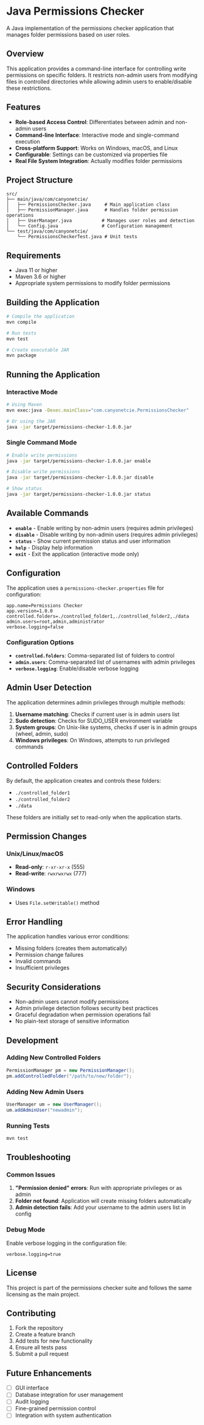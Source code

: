 # Java Permissions Checker

A Java implementation of the permissions checker application that manages folder permissions based on user roles.

## Overview

This application provides a command-line interface for controlling write permissions on specific folders. It restricts non-admin users from modifying files in controlled directories while allowing admin users to enable/disable these restrictions.

## Features

- **Role-based Access Control**: Differentiates between admin and non-admin users
- **Command-line Interface**: Interactive mode and single-command execution
- **Cross-platform Support**: Works on Windows, macOS, and Linux
- **Configurable**: Settings can be customized via properties file
- **Real File System Integration**: Actually modifies folder permissions

## Project Structure

```
src/
├── main/java/com/canyonetcie/
│   ├── PermissionsChecker.java     # Main application class
│   ├── PermissionManager.java      # Handles folder permission operations
│   ├── UserManager.java           # Manages user roles and detection
│   └── Config.java                # Configuration management
└── test/java/com/canyonetcie/
    └── PermissionsCheckerTest.java # Unit tests
```

## Requirements

- Java 11 or higher
- Maven 3.6 or higher
- Appropriate system permissions to modify folder permissions

## Building the Application

```bash
# Compile the application
mvn compile

# Run tests
mvn test

# Create executable JAR
mvn package
```

## Running the Application

### Interactive Mode

```bash
# Using Maven
mvn exec:java -Dexec.mainClass="com.canyonetcie.PermissionsChecker"

# Or using the JAR
java -jar target/permissions-checker-1.0.0.jar
```

### Single Command Mode

```bash
# Enable write permissions
java -jar target/permissions-checker-1.0.0.jar enable

# Disable write permissions
java -jar target/permissions-checker-1.0.0.jar disable

# Show status
java -jar target/permissions-checker-1.0.0.jar status
```

## Available Commands

- **`enable`** - Enable writing by non-admin users (requires admin privileges)
- **`disable`** - Disable writing by non-admin users (requires admin privileges)
- **`status`** - Show current permission status and user information
- **`help`** - Display help information
- **`exit`** - Exit the application (interactive mode only)

## Configuration

The application uses a `permissions-checker.properties` file for configuration:

```properties
app.name=Permissions Checker
app.version=1.0.0
controlled.folders=./controlled_folder1,./controlled_folder2,./data
admin.users=root,admin,administrator
verbose.logging=false
```

### Configuration Options

- **`controlled.folders`**: Comma-separated list of folders to control
- **`admin.users`**: Comma-separated list of usernames with admin privileges
- **`verbose.logging`**: Enable/disable verbose logging

## Admin User Detection

The application determines admin privileges through multiple methods:

1. **Username matching**: Checks if current user is in admin users list
2. **Sudo detection**: Checks for SUDO_USER environment variable
3. **System groups**: On Unix-like systems, checks if user is in admin groups (wheel, admin, sudo)
4. **Windows privileges**: On Windows, attempts to run privileged commands

## Controlled Folders

By default, the application creates and controls these folders:
- `./controlled_folder1`
- `./controlled_folder2`  
- `./data`

These folders are initially set to read-only when the application starts.

## Permission Changes

### Unix/Linux/macOS
- **Read-only**: `r-xr-xr-x` (555)
- **Read-write**: `rwxrwxrwx` (777)

### Windows
- Uses `File.setWritable()` method

## Error Handling

The application handles various error conditions:
- Missing folders (creates them automatically)
- Permission change failures
- Invalid commands
- Insufficient privileges

## Security Considerations

- Non-admin users cannot modify permissions
- Admin privilege detection follows security best practices
- Graceful degradation when permission operations fail
- No plain-text storage of sensitive information

## Development

### Adding New Controlled Folders

```java
PermissionManager pm = new PermissionManager();
pm.addControlledFolder("/path/to/new/folder");
```

### Adding New Admin Users

```java
UserManager um = new UserManager();
um.addAdminUser("newadmin");
```

### Running Tests

```bash
mvn test
```

## Troubleshooting

### Common Issues

1. **"Permission denied" errors**: Run with appropriate privileges or as admin
2. **Folder not found**: Application will create missing folders automatically
3. **Admin detection fails**: Add your username to the admin users list in config

### Debug Mode

Enable verbose logging in the configuration file:
```properties
verbose.logging=true
```

## License

This project is part of the permissions checker suite and follows the same licensing as the main project.

## Contributing

1. Fork the repository
2. Create a feature branch
3. Add tests for new functionality
4. Ensure all tests pass
5. Submit a pull request

## Future Enhancements

- [ ] GUI interface
- [ ] Database integration for user management
- [ ] Audit logging
- [ ] Fine-grained permission control
- [ ] Integration with system authentication
